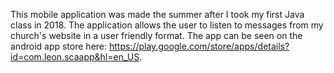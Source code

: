 This mobile application was made the summer after I took my first Java class in 2018. The application allows the user to listen to messages from my church's website in a user friendly format. The app can be seen on the android app store here: https://play.google.com/store/apps/details?id=com.leon.scaapp&hl=en_US. 
